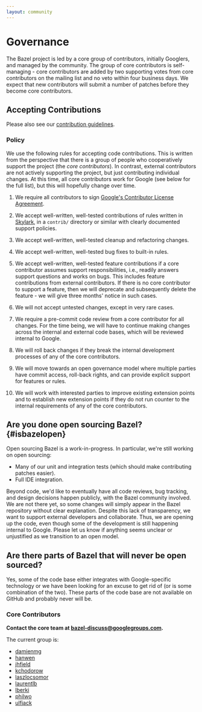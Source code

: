 ```yaml
---
layout: community
---
```


# Governance

The Bazel project is led by a core group of contributors, initially Googlers, and managed by the
community. The group of core contributors is self-managing - core contributors are added by two
supporting votes from core contributors on the mailing list and no veto within four business days.
We expect that new contributors will submit a number of patches before they become core
contributors.

## Accepting Contributions

Please also see our [contribution guidelines](contributing.html).

### Policy

We use the following rules for accepting code contributions. This is written from the perspective
that there is a group of people who cooperatively support the project (the *core contributors*). In
contrast, external contributors are not actively supporting the project, but just contributing
individual changes. At this time, all core contributors work for Google (see below for the full
list), but this will hopefully change over time.

1. We require all contributors to sign [Google's Contributor License
   Agreement](https://cla.developers.google.com/).

2. We accept well-written, well-tested contributions of rules written in
   [Skylark](docs/skylark/concepts.html), in a `contrib/` directory or similar with clearly documented
   support policies.

3. We accept well-written, well-tested cleanup and refactoring changes.

4. We accept well-written, well-tested bug fixes to built-in rules.

5. We accept well-written, well-tested feature contributions if a core contributor assumes support
   responsibilities, i.e., readily answers support questions and works on bugs. This includes
   feature contributions from external contributors. If there is no core contributor to support a
   feature, then we will deprecate and subsequently delete the feature - we will give three months'
   notice in such cases.

6. We will not accept untested changes, except in very rare cases.

7. We require a pre-commit code review from a core contributor for all changes. For the time being,
   we will have to continue making changes across the internal and external code bases, which will
   be reviewed internal to Google.

8. We will roll back changes if they break the internal development processes of any of the core
   contributors.

9. We will move towards an open governance model where multiple parties have commit access,
   roll-back rights, and can provide explicit support for features or rules.

10. We will work with interested parties to improve existing extension points and to establish new
    extension points if they do not run counter to the internal requirements of any of the core
    contributors.

## Are you done open sourcing Bazel? {#isbazelopen}

Open sourcing Bazel is a work-in-progress. In particular, we're still working on open sourcing:

* Many of our unit and integration tests (which should make contributing patches easier).
* Full IDE integration.

Beyond code, we'd like to eventually have all code reviews, bug tracking, and design decisions
happen publicly, with the Bazel community involved. We are not there yet, so some changes will
simply appear in the Bazel repository without clear explanation. Despite this lack of
transparency, we want to support external developers and collaborate. Thus, we are opening up the
code, even though some of the development is still happening internal to Google. Please let us know
if anything seems unclear or unjustified as we transition to an open model.

## Are there parts of Bazel that will never be open sourced?

Yes, some of the code base either integrates with Google-specific technology or we have been looking
for an excuse to get rid of (or is some combination of the two). These parts of the code base are
not available on GitHub and probably never will be.

### Core Contributors

__Contact the core team at bazel-discuss@googlegroups.com.__

The current group is:

 - [damienmg](https://github.com/damienmg)
 - [hanwen](https://github.com/hanwen)
 - [jhfield](https://github.com/jhfield)
 - [kchodorow](https://github.com/kchodorow)
 - [laszlocsomor](https://github.com/laszlocsomor)
 - [laurentlb](https://github.com/laurentlb)
 - [lberki](https://github.com/lberki)
 - [philwo](https://github.com/philwo)
 - [ulfjack](https://github.com/ulfjack)
